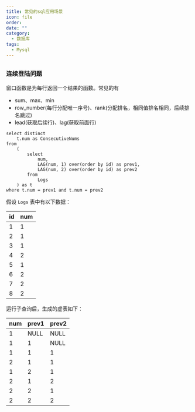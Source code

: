 ```yaml
---
title: 常见的sql应用场景
icon: file
order: 
date: ""
category:
  - 数据库
tags:
  - Mysql
---
```

## 
### 连续登陆问题

窗口函数是为每行返回一个结果的函数。常见的有
- sum、max、min
- row_number(每行分配唯一序号)、rank(分配排名，相同值排名相同，后续排名跳过)
- lead(获取后续行)、lag(获取前面行)

```mysql
select distinct
    t.num as ConsecutiveNums
from
    (
        select
            num,
            LAG(num, 1) over(order by id) as prev1,
            LAG(num, 2) over(order by id) as prev2
        from
            Logs
    ) as t
where t.num = prev1 and t.num = prev2
```

假设 `Logs` 表中有以下数据：

| id  | num |
| --- | --- |
| 1   | 1   |
| 2   | 1   |
| 3   | 1   |
| 4   | 2   |
| 5   | 1   |
| 6   | 2   |
| 7   | 2   |
| 8   | 2   |

运行子查询后，生成的虚表如下：

|num|prev1|prev2|
|---|---|---|
|1|NULL|NULL|
|1|1|NULL|
|1|1|1|
|2|1|1|
|1|2|1|
|2|1|2|
|2|2|1|
|2|2|2|